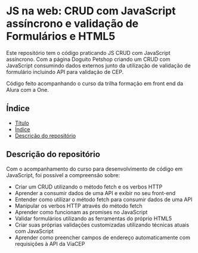 # JS na web: CRUD com JavaScript assíncrono e validação de Formulários e HTML5
 Este repositório tem o código praticando JS CRUD com JavaScript assíncrono. Com a página Doguito Petshop criando um CRUD com JavaScript consumindo dados externos junto da utilização de validação de formulário incluindo API para validação de CEP.

  Código feito acompanhando o curso da trilha formação em front end da Alura com a One.

## Índice

* [Título](#js-na-web-crud-com-javascript-assincrono)
* [Índice](#índice)
* [Descrição do repositório](#Descrição-do-repositorio)

## Descrição do repositório
Com o acompanhamento do curso para desenvolvimento de código em JavaScript, foi possível a compreensão sobre:
- Criar um CRUD utilizando o método fetch e os verbos HTTP
- Aprender a consumir dados de uma API e exibir no seu front-end
- Entender como utilizar o método fetch para consumir dados de uma API
- Manipular os verbos HTTP através do método fetch
- Aprender como funcionam as promises no JavaScript
- Validar formulários utilizando as ferramentas do próprio HTML5
- Criar suas próprias validações customizadas utilizando técnicas atuais com JavaScript
- Aprender como preencher campos de endereço automaticamente com requisições à API da ViaCEP
